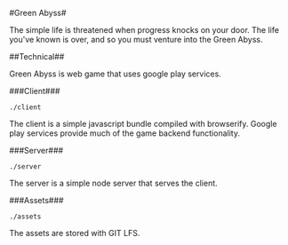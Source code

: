 #Green Abyss#

The simple life is threatened when progress knocks on your door. The life you've known is over, and so you must venture into the Green Abyss.

##Technical##

Green Abyss is web game that uses google play services.

###Client###

`./client`

The client is a simple javascript bundle compiled with browserify. Google play services provide much of the game backend functionality.

###Server###

`./server`

The server is a simple node server that serves the client.

###Assets###

`./assets`

The assets are stored with GIT LFS.
